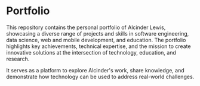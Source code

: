 # Portfolio
This repository contains the personal portfolio of Alcinder Lewis, showcasing a diverse range of projects and skills in software engineering, data science, web and mobile development, and education. The portfolio highlights key achievements, technical expertise, and the mission to create innovative solutions at the intersection of technology, education, and research.

It serves as a platform to explore Alcinder's work, share knowledge, and demonstrate how technology can be used to address real-world challenges.